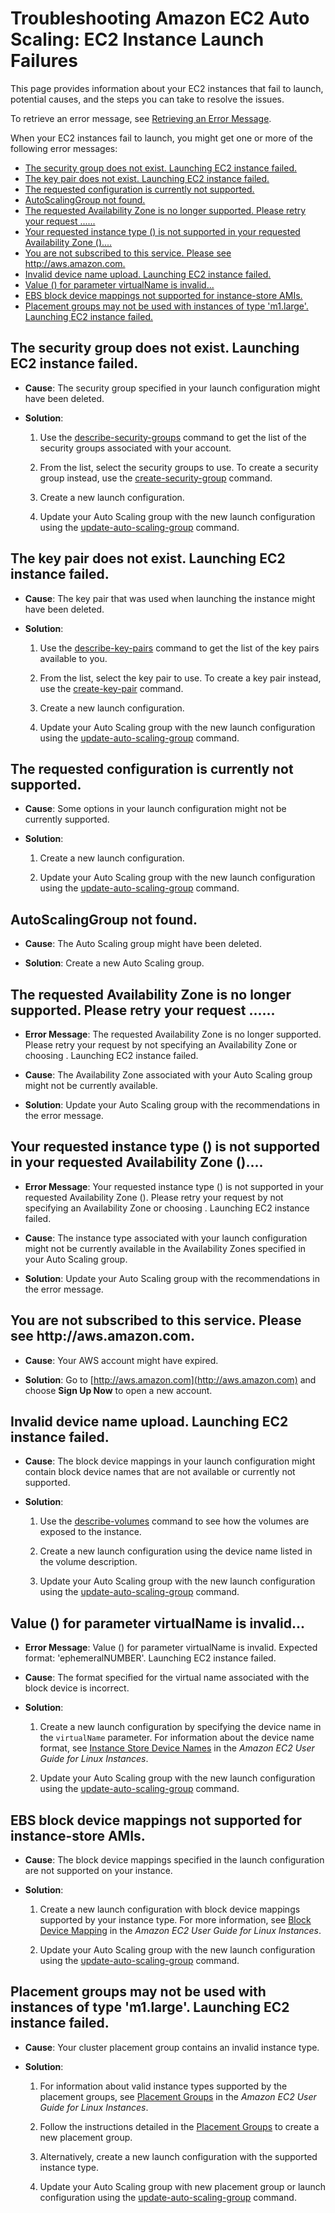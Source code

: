 # Troubleshooting Amazon EC2 Auto Scaling: EC2 Instance Launch Failures<a name="ts-as-instancelaunchfailure"></a>

This page provides information about your EC2 instances that fail to launch, potential causes, and the steps you can take to resolve the issues\.

To retrieve an error message, see [Retrieving an Error Message](CHAP_Troubleshooting.md#RetrievingErrors)\.

When your EC2 instances fail to launch, you might get one or more of the following error messages:


+ [The security group <name of the security group> does not exist\. Launching EC2 instance failed\.](#ts-as-instancelaunchfailure-1)
+ [The key pair <key pair associated with your EC2 instance> does not exist\. Launching EC2 instance failed\.](#ts-as-instancelaunchfailure-2)
+ [The requested configuration is currently not supported\.](#ts-as-instancelaunchfailure-3)
+ [AutoScalingGroup <Auto Scaling group name> not found\.](#ts-as-instancelaunchfailure-4)
+ [The requested Availability Zone is no longer supported\. Please retry your request \.\.\.\.\.\.](#ts-as-instancelaunchfailure-5)
+ [Your requested instance type \(<instance type>\) is not supported in your requested Availability Zone \(<instance Availability Zone>\)\.\.\.\.](#ts-as-instancelaunchfailure-6)
+ [You are not subscribed to this service\. Please see http://aws\.amazon\.com\.](#ts-as-instancelaunchfailure-7)
+ [Invalid device name upload\. Launching EC2 instance failed\.](#ts-as-instancelaunchfailure-8)
+ [Value \(<name associated with the instance storage device>\) for parameter virtualName is invalid\.\.\.](#ts-as-instancelaunchfailure-9)
+ [EBS block device mappings not supported for instance\-store AMIs\.](#ts-as-instancelaunchfailure-10)
+ [Placement groups may not be used with instances of type 'm1\.large'\. Launching EC2 instance failed\.](#ts-as-instancelaunchfailure-11)

## The security group <name of the security group> does not exist\. Launching EC2 instance failed\.<a name="ts-as-instancelaunchfailure-1"></a>

+ **Cause**: The security group specified in your launch configuration might have been deleted\. 

+ **Solution**: 

  1. Use the [describe\-security\-groups](http://docs.aws.amazon.com/cli/latest/reference/ec2/describe-security-groups.html) command to get the list of the security groups associated with your account\.

  1. From the list, select the security groups to use\. To create a security group instead, use the [create\-security\-group](http://docs.aws.amazon.com/cli/latest/reference/ec2/create-security-group.html) command\.

  1. Create a new launch configuration\.

  1. Update your Auto Scaling group with the new launch configuration using the [update\-auto\-scaling\-group](http://docs.aws.amazon.com/cli/latest/reference/autoscaling/update-auto-scaling-group.html) command\.

## The key pair <key pair associated with your EC2 instance> does not exist\. Launching EC2 instance failed\.<a name="ts-as-instancelaunchfailure-2"></a>

+ **Cause**: The key pair that was used when launching the instance might have been deleted\.

+ **Solution**: 

  1. Use the [describe\-key\-pairs](http://docs.aws.amazon.com/cli/latest/reference/ec2/describe-key-pairs.html) command to get the list of the key pairs available to you\.

  1. From the list, select the key pair to use\. To create a key pair instead, use the [create\-key\-pair](http://docs.aws.amazon.com/cli/latest/reference/ec2/create-key-pair.html) command\.

  1. Create a new launch configuration\.

  1. Update your Auto Scaling group with the new launch configuration using the [update\-auto\-scaling\-group](http://docs.aws.amazon.com/cli/latest/reference/autoscaling/update-auto-scaling-group.html) command\.

## The requested configuration is currently not supported\.<a name="ts-as-instancelaunchfailure-3"></a>

+ **Cause**: Some options in your launch configuration might not be currently supported\.

+ **Solution**: 

  1. Create a new launch configuration\.

  1. Update your Auto Scaling group with the new launch configuration using the [update\-auto\-scaling\-group](http://docs.aws.amazon.com/cli/latest/reference/autoscaling/update-auto-scaling-group.html) command\.

## AutoScalingGroup <Auto Scaling group name> not found\.<a name="ts-as-instancelaunchfailure-4"></a>

+ **Cause**: The Auto Scaling group might have been deleted\.

+ **Solution**: Create a new Auto Scaling group\.

## The requested Availability Zone is no longer supported\. Please retry your request \.\.\.\.\.\.<a name="ts-as-instancelaunchfailure-5"></a>

+ **Error Message**: The requested Availability Zone is no longer supported\. Please retry your request by not specifying an Availability Zone or choosing <list of available Availability Zones>\. Launching EC2 instance failed\.

+ **Cause**: The Availability Zone associated with your Auto Scaling group might not be currently available\.

+ **Solution**: Update your Auto Scaling group with the recommendations in the error message\. 

## Your requested instance type \(<instance type>\) is not supported in your requested Availability Zone \(<instance Availability Zone>\)\.\.\.\.<a name="ts-as-instancelaunchfailure-6"></a>

+ **Error Message**: Your requested instance type \(<instance type>\) is not supported in your requested Availability Zone \(<instance Availability Zone>\)\. Please retry your request by not specifying an Availability Zone or choosing <list of Availability Zones that supports the instance type>\. Launching EC2 instance failed\.

+ **Cause**: The instance type associated with your launch configuration might not be currently available in the Availability Zones specified in your Auto Scaling group\. 

+ **Solution**: Update your Auto Scaling group with the recommendations in the error message\.

## You are not subscribed to this service\. Please see http://aws\.amazon\.com\.<a name="ts-as-instancelaunchfailure-7"></a>

+ **Cause**: Your AWS account might have expired\. 

+ **Solution**: Go to [http://aws.amazon.com](http://aws.amazon.com) and choose **Sign Up Now** to open a new account\. 

## Invalid device name upload\. Launching EC2 instance failed\.<a name="ts-as-instancelaunchfailure-8"></a>

+ **Cause**: The block device mappings in your launch configuration might contain block device names that are not available or currently not supported\. 

+ **Solution**: 

  1. Use the [describe\-volumes](http://docs.aws.amazon.com/cli/latest/reference/ec2/describe-volumes.html) command to see how the volumes are exposed to the instance\.

  1. Create a new launch configuration using the device name listed in the volume description\.

  1. Update your Auto Scaling group with the new launch configuration using the [update\-auto\-scaling\-group](http://docs.aws.amazon.com/cli/latest/reference/autoscaling/update-auto-scaling-group.html) command\.

## Value \(<name associated with the instance storage device>\) for parameter virtualName is invalid\.\.\.<a name="ts-as-instancelaunchfailure-9"></a>

+ **Error Message**: Value \(<name associated with the instance storage device>\) for parameter virtualName is invalid\. Expected format: 'ephemeralNUMBER'\. Launching EC2 instance failed\.

+ **Cause**: The format specified for the virtual name associated with the block device is incorrect\. 

+ **Solution**:

  1. Create a new launch configuration by specifying the device name in the `virtualName` parameter\. For information about the device name format, see [Instance Store Device Names](http://docs.aws.amazon.com/AWSEC2/latest/UserGuide/InstanceStorage.html#InstanceStoreDeviceNames) in the *Amazon EC2 User Guide for Linux Instances*\.

  1. Update your Auto Scaling group with the new launch configuration using the [update\-auto\-scaling\-group](http://docs.aws.amazon.com/cli/latest/reference/autoscaling/update-auto-scaling-group.html) command\.

## EBS block device mappings not supported for instance\-store AMIs\.<a name="ts-as-instancelaunchfailure-10"></a>

+ **Cause**: The block device mappings specified in the launch configuration are not supported on your instance\. 

+ **Solution**:

  1. Create a new launch configuration with block device mappings supported by your instance type\. For more information, see [Block Device Mapping](http://docs.aws.amazon.com/AWSEC2/latest/UserGuide/block-device-mapping-concepts.html) in the *Amazon EC2 User Guide for Linux Instances*\.

  1. Update your Auto Scaling group with the new launch configuration using the [update\-auto\-scaling\-group](http://docs.aws.amazon.com/cli/latest/reference/autoscaling/update-auto-scaling-group.html) command\.

## Placement groups may not be used with instances of type 'm1\.large'\. Launching EC2 instance failed\.<a name="ts-as-instancelaunchfailure-11"></a>

+ **Cause**: Your cluster placement group contains an invalid instance type\. 

+ **Solution**: 

  1. For information about valid instance types supported by the placement groups, see [Placement Groups](http://docs.aws.amazon.com/AWSEC2/latest/UserGuide/placement-groups.html) in the *Amazon EC2 User Guide for Linux Instances*\.

  1. Follow the instructions detailed in the [Placement Groups](http://docs.aws.amazon.com/AWSEC2/latest/UserGuide/placement-groups.html) to create a new placement group\.

  1.  Alternatively, create a new launch configuration with the supported instance type\. 

  1. Update your Auto Scaling group with new placement group or launch configuration using the [update\-auto\-scaling\-group](http://docs.aws.amazon.com/cli/latest/reference/autoscaling/update-auto-scaling-group.html) command\.
